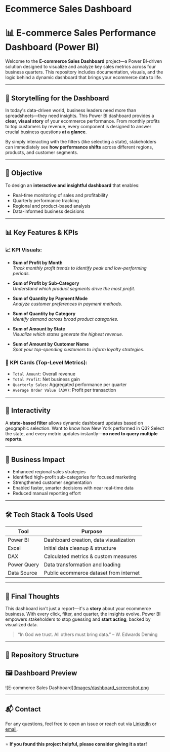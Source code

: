 # Ecommerce Sales Dashboard
# 📊 E-commerce Sales Performance Dashboard (Power BI)

Welcome to the **E-commerce Sales Dashboard** project—a Power BI-driven solution designed to visualize and analyze key sales metrics across four business quarters. This repository includes documentation, visuals, and the logic behind a dynamic dashboard that brings your ecommerce data to life.

---

## 🧠 Storytelling for the Dashboard

In today's data-driven world, business leaders need more than spreadsheets—they need insights. This Power BI dashboard provides a **clear, visual story** of your ecommerce performance. From monthly profits to top customers by revenue, every component is designed to answer crucial business questions **at a glance**.

By simply interacting with the filters (like selecting a state), stakeholders can immediately see **how performance shifts** across different regions, products, and customer segments.

---

## 🎯 Objective

To design an **interactive and insightful dashboard** that enables:

- Real-time monitoring of sales and profitability
- Quarterly performance tracking
- Regional and product-based analysis
- Data-informed business decisions

---

## 📊 Key Features & KPIs

### 📈 KPI Visuals:

- **Sum of Profit by Month**  
  *Track monthly profit trends to identify peak and low-performing periods.*

- **Sum of Profit by Sub-Category**  
  *Understand which product segments drive the most profit.*

- **Sum of Quantity by Payment Mode**  
  *Analyze customer preferences in payment methods.*

- **Sum of Quantity by Category**  
  *Identify demand across broad product categories.*

- **Sum of Amount by State**  
  *Visualize which states generate the highest revenue.*

- **Sum of Amount by Customer Name**  
  *Spot your top-spending customers to inform loyalty strategies.*

### 📇 KPI Cards (Top-Level Metrics):

- `Total Amount`: Overall revenue
- `Total Profit`: Net business gain
- `Quarterly Sales`: Aggregated performance per quarter
- `Average Order Value (AOV)`: Profit per transaction

---

## 🔎 Interactivity

A **state-based filter** allows dynamic dashboard updates based on geographic selection. Want to know how New York performed in Q3? Select the state, and every metric updates instantly—**no need to query multiple reports.**

---

## 💼 Business Impact

- Enhanced regional sales strategies
- Identified high-profit sub-categories for focused marketing
- Strengthened customer segmentation
- Enabled faster, smarter decisions with near real-time data
- Reduced manual reporting effort

---

## 🛠 Tech Stack & Tools Used

| Tool         | Purpose                                 |
|--------------|------------------------------------------|
| Power BI     | Dashboard creation, data visualization  |
| Excel        | Initial data cleanup & structure         |
| DAX          | Calculated metrics & custom measures     |
| Power Query  | Data transformation and loading          |
| Data Source  | Public ecommerce dataset from internet   |

---

## 📌 Final Thoughts

This dashboard isn't just a report—it's a **story** about your ecommerce business. With every click, filter, and quarter, the insights evolve. Power BI empowers stakeholders to stop guessing and **start acting**, backed by visualized data.

> “In God we trust. All others must bring data.” – W. Edwards Deming

---

## 📂 Repository Structure

## 🖼 Dashboard Preview

![E-commerce Sales Dashboard]([Images/dashboard_screenshot.png](https://github.com/ruheel-data-analyst/Ecommerce-Sales-Dashboard-/blob/main/Ecommerce%20Sales%20Dashboard.PNG)


---

## 📬 Contact

For any questions, feel free to open an issue or reach out via [LinkedIn](https://www.linkedin.com/in/ruheel-data-analyst/) or [email](mailto:ruheel.ritti@gmail.com).

---

⭐ **If you found this project helpful, please consider giving it a star!**
